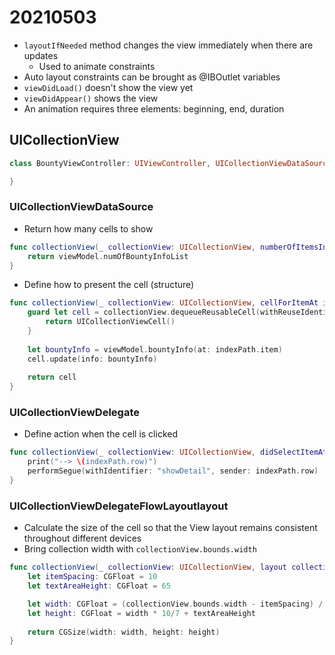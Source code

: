 # 20210503

- `layoutIfNeeded` method changes the view immediately when there are updates
  - Used to animate constraints
- Auto layout constraints can be brought as @IBOutlet variables
- `viewDidLoad()` doesn't show the view yet
- `viewDidAppear()` shows the view
- An animation requires three elements: beginning, end, duration


## UICollectionView

```swift
class BountyViewController: UIViewController, UICollectionViewDataSource, UICollectionViewDelegate, UICollectionViewDelegateFlowLayout {

}
```

### UICollectionViewDataSource
- Return how many cells to show
```swift
func collectionView(_ collectionView: UICollectionView, numberOfItemsInSection section: Int) -> Int {
    return viewModel.numOfBountyInfoList
}
```

- Define how to present the cell (structure)
```swift
func collectionView(_ collectionView: UICollectionView, cellForItemAt indexPath: IndexPath) -> UICollectionViewCell {
    guard let cell = collectionView.dequeueReusableCell(withReuseIdentifier: "GridCell", for: indexPath) as? GridCell else {
        return UICollectionViewCell()
    }
    
    let bountyInfo = viewModel.bountyInfo(at: indexPath.item)
    cell.update(info: bountyInfo)
    
    return cell
}
```

### UICollectionViewDelegate
- Define action when the cell is clicked
```swift
func collectionView(_ collectionView: UICollectionView, didSelectItemAt indexPath: IndexPath) {
    print("--> \(indexPath.row)")
    performSegue(withIdentifier: "showDetail", sender: indexPath.row)
}
```

### UICollectionViewDelegateFlowLayoutlayout
- Calculate the size of the cell so that the View layout remains consistent throughout different devices
- Bring collection width with `collectionView.bounds.width`

```swift
func collectionView(_ collectionView: UICollectionView, layout collectionViewLayout: UICollectionViewLayout, sizeForItemAt indexPath: IndexPath) -> CGSize {
    let itemSpacing: CGFloat = 10
    let textAreaHeight: CGFloat = 65

    let width: CGFloat = (collectionView.bounds.width - itemSpacing) / 2
    let height: CGFloat = width * 10/7 + textAreaHeight
    
    return CGSize(width: width, height: height)
}
```
